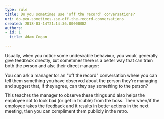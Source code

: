 ```yaml
---
type: rule
title: Do you sometimes use ‘off the record’ conversations?
uri: do-you-sometimes-use-off-the-record-conversations
created: 2018-03-14T21:14:36.0000000Z
authors:
- id: 1
  title: Adam Cogan

---
```


Usually, when you notice some undesirable behaviour, you would generally give feedback directly, but sometimes there is a better way that can train both the person and also their direct manager:
 
You can ask a manager for an "off the record" conversation where you can tell them something you have observed about the person they're managing and suggest that, if they agree, can they say something to the person?

This teaches the manager to observe these things and also helps the employee not to look bad (or get in trouble) from the boss. Then when/if the employee takes the feedback and it results in better actions in the next meeting, then you can compliment them publicly in the retro.
